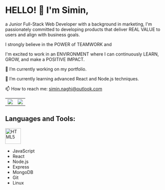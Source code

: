 # HELLO! 👋 I'm Simin,

a Junior Full-Stack Web Developer with a background in marketing, I'm passionately committed to developing products that deliver REAL VALUE to users and align with business goals.

I strongly believe in the POWER of TEAMWORK and 

I'm excited to work in an ENVIRONMENT where I can continuously LEARN, GROW, and make a POSITIVE IMPACT. 


🔭 I’m currently working on my portfolio.

🌱 I’m currently learning advanced React and Node.js techniques.

📫 How to reach me: simin.naghi@outlook.com

<table>
  <tr>
    <td valign="top"><img src="https://github-readme-stats.vercel.app/api?username=SiminNaghi&show_icons=true&theme=light&count_private=true" /></td>
    <td valign="top"><img src="https://github-readme-stats.vercel.app/api/top-langs/?username=SiminNaghi&theme=light&hide_langs_below=1" /></td>
  </tr>
</table>




## Languages and Tools:
<img src="https://cdn.jsdelivr.net/gh/devicons/devicon/icons/html5/html5-plain-wordmark.svg" alt="HTML5" width="50" height="50" />



- JavaScript
- React
- Node.js
- Express
- MongoDB
- Git
- Linux
  
